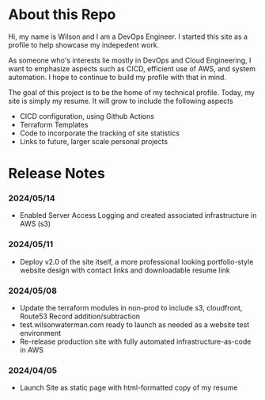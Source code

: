 # About this Repo
Hi, my name is Wilson and I am a DevOps Engineer. I started this site as a profile to help showcase my indepedent work.

As someone who's interests lie mostly in DevOps and Cloud Engineering, I want to emphasize aspects such as CICD, efficient use of AWS, and system automation. I hope to continue to build my profile with that in mind.

The goal of this project is to be the home of my technical profile. Today, my site is simply my resume. It will grow to include the following aspects
- CICD configuration, using Github Actions
- Terraform Templates
- Code to incorporate the tracking of site statistics
- Links to future, larger scale personal projects

# Release Notes

### 2024/05/14
- Enabled Server Access Logging and created associated infrastructure in AWS (s3)

### 2024/05/11
- Deploy v2.0 of the site itself, a more professional looking portfolio-style website design with contact links and downloadable resume link

### 2024/05/08
- Update the terraform modules in non-prod to include s3, cloudfront, Route53 Record addition/subtraction
- test.wilsonwaterman.com ready to launch as needed as a website test environment
- Re-release production site with fully automated infrastructure-as-code in AWS

### 2024/04/05
- Launch Site as static page with html-formatted copy of my resume